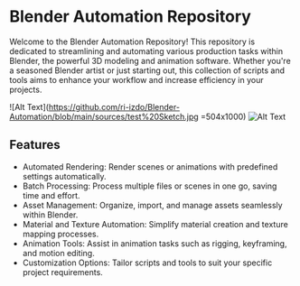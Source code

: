 # Blender Automation Repository

Welcome to the Blender Automation Repository! This repository is dedicated to streamlining and automating various production tasks within Blender, the powerful 3D modeling and animation software. Whether you're a seasoned Blender artist or just starting out, this collection of scripts and tools aims to enhance your workflow and increase efficiency in your projects.

![Alt Text](https://github.com/ri-izdo/Blender-Automation/blob/main/sources/test%20Sketch.jpg =504x1000)
![Alt Text](https://github.com/ri-izdo/Blender-Automation/blob/main/sources/autonomous_humans.gif)

## Features

- Automated Rendering: Render scenes or animations with predefined settings automatically.
- Batch Processing: Process multiple files or scenes in one go, saving time and effort.
- Asset Management: Organize, import, and manage assets seamlessly within Blender.
- Material and Texture Automation: Simplify material creation and texture mapping processes.
- Animation Tools: Assist in animation tasks such as rigging, keyframing, and motion editing.
- Customization Options: Tailor scripts and tools to suit your specific project requirements.